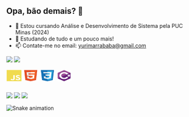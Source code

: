 ## Opa, bão demais? 👋

- 🔭 Estou cursando Análise e Desenvolvimento de Sistema pela PUC Minas (2024)
- 🌱 Estudando de tudo e um pouco mais! 
- 📫 Contate-me no email: yurimarrababa@gmail.com
  
<div>
  <img height="200em" src="https://github-readme-stats.vercel.app/api?username=Gabrielmarra04&show_icons=true&theme=radical">
  <img height="200em" src="https://github-readme-stats.vercel.app/api/top-langs/?username=Gabrielmarra04&hide_progress=true&theme=radical">
</div>

<div style="display: inline_block"><br>
  <img align="center" alt="Rafa-Js" height="30" width="40" src="https://raw.githubusercontent.com/devicons/devicon/master/icons/javascript/javascript-plain.svg">
  <img align="center" alt="Rafa-HTML" height="30" width="40" src="https://raw.githubusercontent.com/devicons/devicon/master/icons/html5/html5-original.svg">
  <img align="center" alt="Rafa-CSS" height="30" width="40" src="https://raw.githubusercontent.com/devicons/devicon/master/icons/css3/css3-original.svg">
  <img align="center" alt="Rafa-Csharp" height="30" width="40" src="https://raw.githubusercontent.com/devicons/devicon/master/icons/csharp/csharp-original.svg">
</div>
  
  ##
 
<div> 
  <a href="https://instagram.com/gabriel._marra" target="_blank"><img src="https://img.shields.io/badge/-Instagram-%23E4405F?style=for-the-badge&logo=instagram&logoColor=white" target="_blank"></a>
  <a href = "mailto:yurimarrababa@gmail.com"><img src="https://img.shields.io/badge/-Gmail-%23333?style=for-the-badge&logo=gmail&logoColor=white" target="_blank"></a>
  <a href="https://www.linkedin.com/in/gabriel-marra-126420276/" target="_blank"><img src="https://img.shields.io/badge/-LinkedIn-%230077B5?style=for-the-badge&logo=linkedin&logoColor=white" target="_blank"></a> 
  
</div>

 ![Snake animation](https://github.com/Gabrielmarra04/Gabrielmarra04/blod/output/github-contribution-grid-snake.svg)
